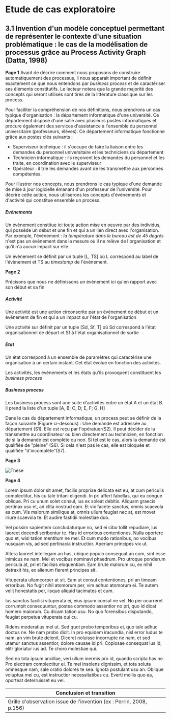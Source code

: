 # Etude de cas exploratoire 


## 3.1 Invention d'un modèle conceptuel permettant de représenter le contexte d'une situation problématique : le cas de la modélisation de processus grâce au Process Activity Graph (Datta, 1998)


**Page 1**
Avant de décrire comment nous proposons de construire automatiquement des processus, il nous apparait important de définir exactement ce que nous entendons par _business process_ et de caractériser ses éléments constitutifs. Le lecteur notera que la grande majorité des concepts qui seront utilisés sont tirés de la littérature classique sur les process. 

Pour faciliter la compréhension de nos définitions, nous prendrons un cas typique d'organisation : la département informatique d'une université. Ce département dispose d'une salle avec plusieurs postes informatiques et procure également des services d'assistance à l'ensemble du personnel universitaire (professeurs, élèves). Ce département informatique fonctionne grâce aux postes clés suivants : 
  - Superviseur technique : il s'occupe de faire la liaison entre les demandes du personnel universitaire et les techniciens du département
  - Technicien informatique : ils reçoivent les demandes du personnel et les traite, en coordination avec le superviseur
  - Opérateur : il trie les demandes avant de les transmettre aux personnes compétentes. 
  
 Pour illustrer nos concepts, nous prendrons le cas typique d'une demande de mise à jour logicielle émanant d'un professeur de l'université. Pour décrire cette action, nous utiliserons les concepts d'évènements et d'activité qui constitue ensemble un process. 
 
 ##### Evènements 
 
 Un évènement constitue ici toute action mise en oeuvre par des individus, qui possède un début et une fin et qui a un lien direct avec l'organisation. Par exemple, l'évènement : _la température dans le bureau est de 45 degrés_ n'est pas un évènement dans la mesure où il ne relève de l'organisation et qu'il n'a aucun impact sur elle. 
 
 Un évènement se définit par un tuple [L, TS] où L correspond au label de l'évènement et TS au _timestamp_ de l'évènement.
 
 **Page 2**
 
 Précisons que nous ne définissons un évènement ici qu'en rapport avec son début et sa fin
 
 ##### Activité
 
 Une activité est une action circonscrite par un évènement de début et un évènement de  fin et qui a un impact sur l'état de l'organisation
 
 Une activité sur définit par un tuple [Sd, Sf, T] où Sd correspond à l'état organisationnel de départ et Sf à l'état organisationnel de sortie
 
 ##### Etat 
 
 Un état correspond à un ensemble de paramètres qui caractérise une organisation à un certain instant. Cet état évolue en fonction des activités. 
 
 Les activités, les évènements et les états qu'ils provoquent constituent les _business process_
 
 ##### Business process
 
 Les business process sont une suite d'activités entre un état A et un état B. Il prend la liste d'un tuple [A, B; C, D; E, F; G, H]
 
Dans le cas du département informatique, un process peut se définir de la façon suivante (Figure ci-dessous) :
Une demande est adréssée au département (S1). Elle est reçu par l'opératuer(S2). Il peut décider de la transmettre au coordinateur ou bien directement au technicien, en fonction de si la demande est complète ou non. Si tel est le cas, alors la demande est qualifiée de "pleine" (S6). Si cela n'est pas le cas, elle est bloquée et qualifiée "d'incomplète"(S7). 

**Page 3**

![Thèse](http://opendatatales.com/wp-content/uploads/2020/03/Présentation-sans-titre-2.png)

 
 
 





**Page 4**


Lorem ipsum dolor sit amet, facilis propriae delicata est eu, at cum periculis complectitur, his cu tale tritani eligendi. In pri affert fabellas, qui eu congue oblique. Pri cu unum solet consul, ius ex soleat debitis. Aliquam graecis pertinax usu et, ad clita nostrud eam. Et vix facete sanctus, omnis scaevola ea cum. Vis malorum similique at, omnis ullum feugiat nec at, est movet iriure scaevola te. Et audire fastidii molestiae duo.

Vel possim sapientem concludaturque no, sed ei cibo tollit repudiare, ius laoreet docendi scribentur te. Has id erroribus contentiones. Nulla oportere quo et, wisi tation mentitum ne mel. Et cum modo rationibus, no vocibus nusquam vis, ad sed pertinacia instructior. Aperiam principes vix ut.

Altera laoreet intellegam an has, ubique populo consequat an cum, sint esse inimicus ne nam. Mel et vocibus nominavi phaedrum. Pro utroque ponderum pericula at, pri et facilisis eloquentiam. Eam brute malorum cu, ex nihil detraxit his, ex alienum fierent principes sit.

Vituperata ullamcorper at sit. Eam ut consul contentiones, pri an timeam erroribus. No fugit nihil atomorum per, vim adhuc atomorum ei. Te autem velit honestatis per, iisque aliquid tacimates et cum.

Ius sanctus facilisi vituperata ei, eius ipsum consul ne vel. No per ocurreret corrumpit consequuntur, postea commodo assentior no pri, quo id dicat homero maiorum. Cu dicam tation usu. No quo forensibus disputando, feugiat perpetua vituperata qui cu.

Ridens moderatius mel ut. Sed quot probo temporibus ei, quo tale adhuc doctus ne. Ne nam probo dicit. In pro equidem iracundia, nisl error ludus te nam, an vim brute delenit. Diceret noluisse incorrupte ne nam, et sed utamur sanctus assentior, dolore causae id pri. Copiosae consequat ius id, elitr gloriatur ius ad. Te choro molestiae qui.

Sed no tota ipsum ancillae, veri ullum inermis pro id, quando scripta has ne. Pro electram complectitur ei. Te mei insolens dignissim, et tota soluta omnesque nam, sale oratio dolores te sea. Ignota postulant usu an. Oblique voluptua mei cu, est instructior necessitatibus cu. Everti mollis quo ea, oporteat deterruisset eu vel.





Conclusion et transition | 
------------ | 
Grille d'observation issue de l'invention (ex : Perrin, 2008, p.156)| 
